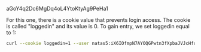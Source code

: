 aGoY4q2Dc6MgDq4oL4YtoKtyAg9PeHa1

For this one, there is a cookie value that prevents login access. The cookie is called "loggedin" and its value is 0. To gain entry, we set loggedin equal to 1:

```bash
curl --cookie loggedin=1 --user natas5:iX6IOfmpN7AYOQGPwtn3fXpbaJVJcHfq http://natas5.natas.labs.overthewire.org
```
